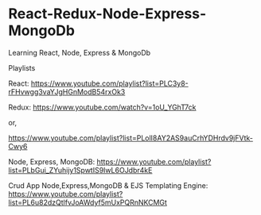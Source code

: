 # React-Redux-Node-Express-MongoDb
Learning React, Node, Express &amp; MongoDb


Playlists

React:
https://www.youtube.com/playlist?list=PLC3y8-rFHvwgg3vaYJgHGnModB54rxOk3

Redux:
https://www.youtube.com/watch?v=1oU_YGhT7ck

or,

https://www.youtube.com/playlist?list=PLolI8AY2AS9auCrhYDHrdv9jFVtk-Cwy6


Node, Express, MongoDB:
https://www.youtube.com/playlist?list=PLbGui_ZYuhijy1SpwtIS9IwL6OJdbr4kE

Crud App Node,Express,MongoDB & EJS Templating Engine:
https://www.youtube.com/playlist?list=PL6u82dzQtlfvJoAWdyf5mUxPQRnNKCMGt